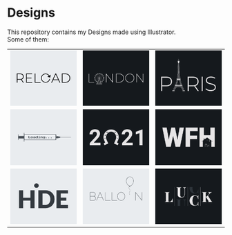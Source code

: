 # Designs
This repository contains my Designs made using Illustrator.<br>
Some of them:<br>
<table>
<tr><td><img src="./2020-11/png/25.11.2020.png"></td><td><img src="./2020-12/png/16.12.2020.png"></td><td><img src="./2020-12/png/18.12.2020.png"></td></tr>
<tr><td><img src="./2020-11/png/30.11.2020.png"></td><td><img src="./2021-01/png/01.01.2021.png"></td><td><img src="./2021-01/png/05.01.2021.png"></td></tr>
<tr><td><img src="./2020-11/png/23.11.2020.png"></td><td><img src="./2020-11/png/22.11.2020.png"></td><td><img src="./2020-12/png/06.12.2020.png"></td></tr>
</table>
